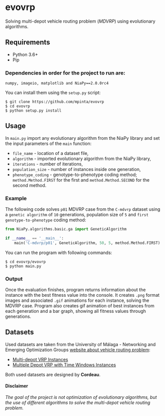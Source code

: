 # evovrp
Solving multi-depot vehicle routing problem (_MDVRP_) using evolutionary algorithms.

## Requirements
* Python 3.6+
* Pip

### Dependencies in order for the project to run are:
`numpy, imageio, matplotlib and NiaPy==2.0.0rc4`

You can install them using the `setup.py` script:
```
$ git clone https://github.com/mpinta/evovrp
$ cd evovrp
$ python setup.py install
```

## Usage
In `main.py` import any evolutionary algorithm from the NiaPy library and set the input parameters of the `main` function:
* `file_name` - location of a dataset file,
* `algorithm` - imported evolutionary algorithm from the NiaPy library,
* `iterations` - number of iterations,
* `population_size` - number of instances inside one generation,
* `phenotype_coding` - genotype-to-phenotype coding method; `method.Method.FIRST` for the first and `method.Method.SECOND` for the second method.

### Example
The following code solves `p01` MDVRP case from the `C-mdvrp` dataset using a `genetic algorithm` of `10` generations, population size of `5` and `first genotype-to-phenotype` coding method:
```python
from NiaPy.algorithms.basic.ga import GeneticAlgorithm

if __name__ == '__main__':
    main('C-mdvrp/p01', GeneticAlgorithm, 50, 5, method.Method.FIRST)
```

You can run the program with following commands:
```
$ cd evovrp/evovrp
$ python main.py
```

### Output
Once the evaluation finishes, program returns information about the instance with the best fitness value into the console. It creates `.png` format images and associated `.gif` animations for each instance, solving the MDVRP case. Program also creates gif animation of best instances from each generation and a bar graph, showing all fitness values through generations.

## Datasets
Used datasets are taken from the University of Málaga - Networking and Emerging Optimization Groups [website about vehicle routing problem](http://neo.lcc.uma.es/vrp/):
* [Multi-depot VRP Instances](http://neo.lcc.uma.es/vrp/vrp-instances/multiple-depot-vrp-instances/)
* [Multiple Depot VRP with Time Windows Instances](http://neo.lcc.uma.es/vrp/vrp-instances/multiple-depot-vrp-with-time-windows-instances/)

Both used datasets are designed by **Cordeau**.

#### Disclaimer
_The goal of the project is not optimization of evolutionary algorithms, but the use of different algorithms to solve the multi-depot vehicle routing problem._
